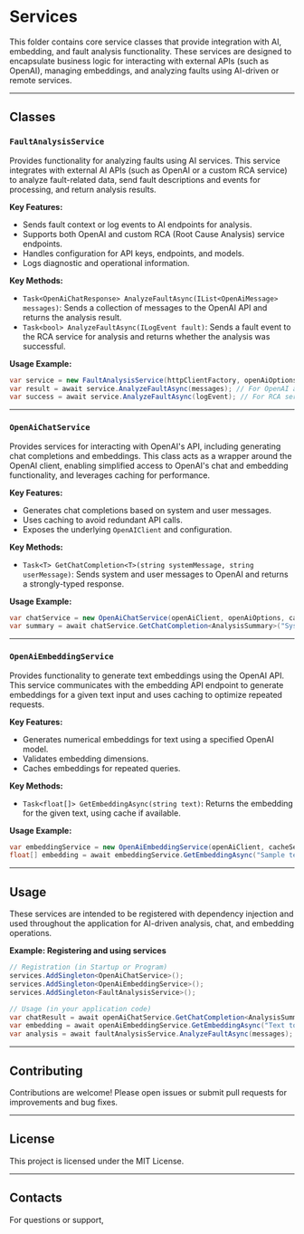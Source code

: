 # Services

This folder contains core service classes that provide integration with AI, embedding, and fault analysis functionality. These services are designed to encapsulate business logic for interacting with external APIs (such as OpenAI), managing embeddings, and analyzing faults using AI-driven or remote services.

---

## Classes

### `FaultAnalysisService`
Provides functionality for analyzing faults using AI services. This service integrates with external AI APIs (such as OpenAI or a custom RCA service) to analyze fault-related data, send fault descriptions and events for processing, and return analysis results.

**Key Features:**
- Sends fault context or log events to AI endpoints for analysis.
- Supports both OpenAI and custom RCA (Root Cause Analysis) service endpoints.
- Handles configuration for API keys, endpoints, and models.
- Logs diagnostic and operational information.

**Key Methods:**
- `Task<OpenAiChatResponse> AnalyzeFaultAsync(IList<OpenAiMessage> messages)`: Sends a collection of messages to the OpenAI API and returns the analysis result.
- `Task<bool> AnalyzeFaultAsync(ILogEvent fault)`: Sends a fault event to the RCA service for analysis and returns whether the analysis was successful.

**Usage Example:**
```csharp
var service = new FaultAnalysisService(httpClientFactory, openAiOptions, aiEventOptions);
var result = await service.AnalyzeFaultAsync(messages); // For OpenAI analysis
var success = await service.AnalyzeFaultAsync(logEvent); // For RCA service analysis
```

---

### `OpenAiChatService`
Provides services for interacting with OpenAI's API, including generating chat completions and embeddings. This class acts as a wrapper around the OpenAI client, enabling simplified access to OpenAI's chat and embedding functionality, and leverages caching for performance.

**Key Features:**
- Generates chat completions based on system and user messages.
- Uses caching to avoid redundant API calls.
- Exposes the underlying `OpenAIClient` and configuration.

**Key Methods:**
- `Task<T> GetChatCompletion<T>(string systemMessage, string userMessage)`: Sends system and user messages to OpenAI and returns a strongly-typed response.

**Usage Example:**
```csharp
var chatService = new OpenAiChatService(openAiClient, openAiOptions, cacheService, logger);
var summary = await chatService.GetChatCompletion<AnalysisSummary>("System prompt", "User question");
```

---

### `OpenAiEmbeddingService`
Provides functionality to generate text embeddings using the OpenAI API. This service communicates with the embedding API endpoint to generate embeddings for a given text input and uses caching to optimize repeated requests.

**Key Features:**
- Generates numerical embeddings for text using a specified OpenAI model.
- Validates embedding dimensions.
- Caches embeddings for repeated queries.

**Key Methods:**
- `Task<float[]> GetEmbeddingAsync(string text)`: Returns the embedding for the given text, using cache if available.

**Usage Example:**
```csharp
var embeddingService = new OpenAiEmbeddingService(openAiClient, cacheService);
float[] embedding = await embeddingService.GetEmbeddingAsync("Sample text to embed");
```

---

## Usage

These services are intended to be registered with dependency injection and used throughout the application for AI-driven analysis, chat, and embedding operations.

**Example: Registering and using services**
```csharp
// Registration (in Startup or Program)
services.AddSingleton<OpenAiChatService>();
services.AddSingleton<OpenAiEmbeddingService>();
services.AddSingleton<FaultAnalysisService>();

// Usage (in your application code)
var chatResult = await openAiChatService.GetChatCompletion<AnalysisSummary>("System", "User");
var embedding = await openAiEmbeddingService.GetEmbeddingAsync("Text to embed");
var analysis = await faultAnalysisService.AnalyzeFaultAsync(messages);
```

---

## Contributing

Contributions are welcome! Please open issues or submit pull requests for improvements and bug fixes.

---

## License

This project is licensed under the MIT License.

---

## Contacts

For questions or support,
